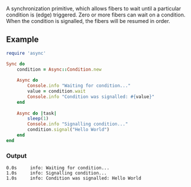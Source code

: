 A synchronization primitive, which allows fibers to wait until a particular condition is (edge) triggered. Zero or more fibers can wait on a condition. When the condition is signalled, the fibers will be resumed in order.

## Example

~~~ ruby
require 'async'

Sync do
	condition = Async::Condition.new
	
	Async do
		Console.info "Waiting for condition..."
		value = condition.wait
		Console.info "Condition was signalled: #{value}"
	end
	
	Async do |task|
		sleep(1)
		Console.info "Signalling condition..."
		condition.signal("Hello World")
	end
end
~~~

### Output

~~~
0.0s     info: Waiting for condition...
1.0s     info: Signalling condition...
1.0s     info: Condition was signalled: Hello World
~~~
